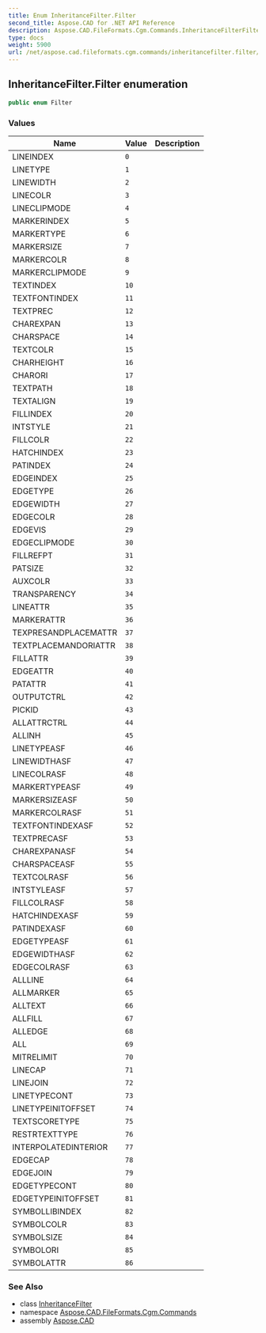 ```yaml
---
title: Enum InheritanceFilter.Filter
second_title: Aspose.CAD for .NET API Reference
description: Aspose.CAD.FileFormats.Cgm.Commands.InheritanceFilterFilter enum. 
type: docs
weight: 5900
url: /net/aspose.cad.fileformats.cgm.commands/inheritancefilter.filter/
---
```

## InheritanceFilter.Filter enumeration

```csharp
public enum Filter
```

### Values

| Name | Value | Description |
| --- | --- | --- |
| LINEINDEX | `0` |  |
| LINETYPE | `1` |  |
| LINEWIDTH | `2` |  |
| LINECOLR | `3` |  |
| LINECLIPMODE | `4` |  |
| MARKERINDEX | `5` |  |
| MARKERTYPE | `6` |  |
| MARKERSIZE | `7` |  |
| MARKERCOLR | `8` |  |
| MARKERCLIPMODE | `9` |  |
| TEXTINDEX | `10` |  |
| TEXTFONTINDEX | `11` |  |
| TEXTPREC | `12` |  |
| CHAREXPAN | `13` |  |
| CHARSPACE | `14` |  |
| TEXTCOLR | `15` |  |
| CHARHEIGHT | `16` |  |
| CHARORI | `17` |  |
| TEXTPATH | `18` |  |
| TEXTALIGN | `19` |  |
| FILLINDEX | `20` |  |
| INTSTYLE | `21` |  |
| FILLCOLR | `22` |  |
| HATCHINDEX | `23` |  |
| PATINDEX | `24` |  |
| EDGEINDEX | `25` |  |
| EDGETYPE | `26` |  |
| EDGEWIDTH | `27` |  |
| EDGECOLR | `28` |  |
| EDGEVIS | `29` |  |
| EDGECLIPMODE | `30` |  |
| FILLREFPT | `31` |  |
| PATSIZE | `32` |  |
| AUXCOLR | `33` |  |
| TRANSPARENCY | `34` |  |
| LINEATTR | `35` |  |
| MARKERATTR | `36` |  |
| TEXPRESANDPLACEMATTR | `37` |  |
| TEXTPLACEMANDORIATTR | `38` |  |
| FILLATTR | `39` |  |
| EDGEATTR | `40` |  |
| PATATTR | `41` |  |
| OUTPUTCTRL | `42` |  |
| PICKID | `43` |  |
| ALLATTRCTRL | `44` |  |
| ALLINH | `45` |  |
| LINETYPEASF | `46` |  |
| LINEWIDTHASF | `47` |  |
| LINECOLRASF | `48` |  |
| MARKERTYPEASF | `49` |  |
| MARKERSIZEASF | `50` |  |
| MARKERCOLRASF | `51` |  |
| TEXTFONTINDEXASF | `52` |  |
| TEXTPRECASF | `53` |  |
| CHAREXPANASF | `54` |  |
| CHARSPACEASF | `55` |  |
| TEXTCOLRASF | `56` |  |
| INTSTYLEASF | `57` |  |
| FILLCOLRASF | `58` |  |
| HATCHINDEXASF | `59` |  |
| PATINDEXASF | `60` |  |
| EDGETYPEASF | `61` |  |
| EDGEWIDTHASF | `62` |  |
| EDGECOLRASF | `63` |  |
| ALLLINE | `64` |  |
| ALLMARKER | `65` |  |
| ALLTEXT | `66` |  |
| ALLFILL | `67` |  |
| ALLEDGE | `68` |  |
| ALL | `69` |  |
| MITRELIMIT | `70` |  |
| LINECAP | `71` |  |
| LINEJOIN | `72` |  |
| LINETYPECONT | `73` |  |
| LINETYPEINITOFFSET | `74` |  |
| TEXTSCORETYPE | `75` |  |
| RESTRTEXTTYPE | `76` |  |
| INTERPOLATEDINTERIOR | `77` |  |
| EDGECAP | `78` |  |
| EDGEJOIN | `79` |  |
| EDGETYPECONT | `80` |  |
| EDGETYPEINITOFFSET | `81` |  |
| SYMBOLLIBINDEX | `82` |  |
| SYMBOLCOLR | `83` |  |
| SYMBOLSIZE | `84` |  |
| SYMBOLORI | `85` |  |
| SYMBOLATTR | `86` |  |

### See Also

* class [InheritanceFilter](../inheritancefilter/)
* namespace [Aspose.CAD.FileFormats.Cgm.Commands](../../aspose.cad.fileformats.cgm.commands/)
* assembly [Aspose.CAD](../../)


